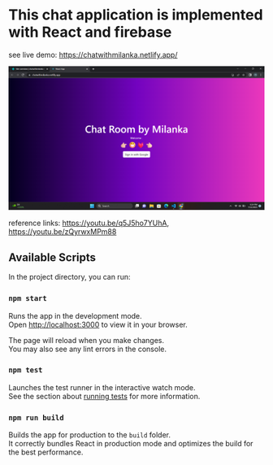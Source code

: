 # This chat application is implemented with React and firebase
see live demo: https://chatwithmilanka.netlify.app/

![Alt Text](image.png)

reference links: https://youtu.be/q5J5ho7YUhA, https://youtu.be/zQyrwxMPm88


## Available Scripts

In the project directory, you can run:

### `npm start`

Runs the app in the development mode.\
Open [http://localhost:3000](http://localhost:3000) to view it in your browser.

The page will reload when you make changes.\
You may also see any lint errors in the console.

### `npm test`

Launches the test runner in the interactive watch mode.\
See the section about [running tests](https://facebook.github.io/create-react-app/docs/running-tests) for more information.

### `npm run build`

Builds the app for production to the `build` folder.\
It correctly bundles React in production mode and optimizes the build for the best performance.


